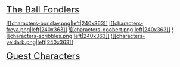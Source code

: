 <font size=5><u>The Ball Fondlers</u></font>

<a href="World/Characters/Player Characters/Borislav.md">![[characters-borislav.png|left|240x363]]</a>
<a href="World/Characters/Player Characters/Freya.md">![[characters-freya.png|left|240x363]]</a>
<a href="World/Characters/Player Characters/Goobert.md">![[characters-goobert.png|left|240x363]]</a>
<a href="World/Characters/Player Characters/Scribbles.md">![[characters-scribbles.png|left|240x363]]</a>
<a href="World/Characters/Player Characters/Yeldarb.md">![[characters-yeldarb.png|left|240x363]]</a>

<font size=5><u>Guest Characters</u></font>